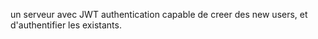 
 un serveur avec JWT authentication capable de creer des new users, et d'authentifier les existants.
